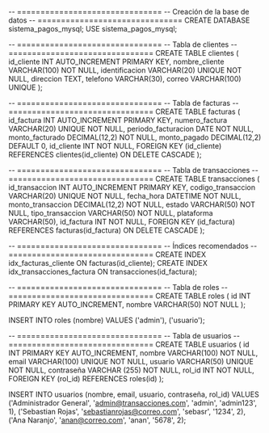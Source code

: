 -- ===============================
-- Creación de la base de datos
-- ===============================
CREATE DATABASE sistema_pagos_mysql;
USE sistema_pagos_mysql;

-- ===============================
-- Tabla de clientes
-- ===============================
CREATE TABLE clientes (
id_cliente INT AUTO_INCREMENT PRIMARY KEY,
nombre_cliente VARCHAR(100) NOT NULL,
identificacion VARCHAR(20) UNIQUE NOT NULL,
direccion TEXT,
telefono VARCHAR(30),
correo VARCHAR(100) UNIQUE
);

-- ===============================
-- Tabla de facturas
-- ===============================
CREATE TABLE facturas (
id_factura INT AUTO_INCREMENT PRIMARY KEY,
numero_factura VARCHAR(20) UNIQUE NOT NULL,
periodo_facturacion DATE NOT NULL,
monto_facturado DECIMAL(12,2) NOT NULL,
monto_pagado DECIMAL(12,2) DEFAULT 0,
id_cliente INT NOT NULL,
FOREIGN KEY (id_cliente) REFERENCES clientes(id_cliente)
ON DELETE CASCADE
);

-- ===============================
-- Tabla de transacciones
-- ===============================
CREATE TABLE transacciones (
id_transaccion INT AUTO_INCREMENT PRIMARY KEY,
codigo_transaccion VARCHAR(20) UNIQUE NOT NULL,
fecha_hora DATETIME NOT NULL,
monto_transaccion DECIMAL(12,2) NOT NULL,
estado VARCHAR(50) NOT NULL,
tipo_transaccion VARCHAR(50) NOT NULL,
plataforma VARCHAR(50),
id_factura INT NOT NULL,
FOREIGN KEY (id_factura) REFERENCES facturas(id_factura)
ON DELETE CASCADE
);

-- ===============================
-- Índices recomendados
-- ===============================
CREATE INDEX idx_facturas_cliente ON facturas(id_cliente);
CREATE INDEX idx_transacciones_factura ON transacciones(id_factura);

-- ===============================
-- Tabla de roles
-- ===============================
CREATE TABLE roles (
    id INT PRIMARY KEY AUTO_INCREMENT,
    nombre VARCHAR(50) NOT NULL
);

INSERT INTO roles (nombre) VALUES ('admin'), ('usuario');

-- ===============================
-- Tabla de usuarios
-- ===============================
CREATE TABLE usuarios (
	id INT PRIMARY KEY AUTO_INCREMENT,
	nombre VARCHAR(100) NOT NULL,
	email VARCHAR(100) UNIQUE NOT NULL,
	usuario VARCHAR(50) UNIQUE NOT NULL,
	contraseña VARCHAR (255) NOT NULL,
	rol_id INT NOT NULL,
	FOREIGN KEY (rol_id) REFERENCES roles(id)
);

INSERT INTO usuarios (nombre, email, usuario, contraseña, rol_id) VALUES
('Administrador General', 'admin@transacciones.com', 'admin', 'admin123', 1),
('Sebastian Rojas', 'sebastianrojas@correo.com', 'sebasr', '1234', 2),
('Ana Naranjo', 'anan@correo.com', 'anan', '5678', 2);
